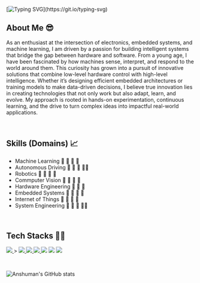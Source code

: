 [![Typing SVG](https://readme-typing-svg.herokuapp.com/?lines=Hello,+I+am+Anshuman+Phadke+!)](https://git.io/typing-svg)

## About Me 😎
As an enthusiast at the intersection of electronics, embedded systems, and machine learning, I am driven by a passion for building intelligent systems that bridge the gap between hardware and software. From a young age, I have been fascinated by how machines sense, interpret, and respond to the world around them. This curiosity has grown into a pursuit of innovative solutions that combine low-level hardware control with high-level intelligence. Whether it’s designing efficient embedded architectures or training models to make data-driven decisions, I believe true innovation lies in creating technologies that not only work but also adapt, learn, and evolve. My approach is rooted in hands-on experimentation, continuous learning, and the drive to turn complex ideas into impactful real-world applications. 

<br>

## Skills (Domains) 📈

* Machine Learning      🌟 🌟 🌟 🌟
* Autonomous Driving    🌟 🌟 🌟 🌟🌟
* Robotics              🌟 🌟 🌟 🌟
* Commputer Vision      🌟 🌟 🌟 🌟
* Hardware Engineering  🌟 🌟 🌟 
* Embedded Systems      🌟 🌟 🌟 🌟
* Internet of Things    🌟 🌟 🌟 🌟
* System Engineering    🌟 🌟 🌟 🌟🌟

<br>

## Tech Stacks 👨‍💻

<p align="left"> 
    <a href="https://www.python.org/" target="_blank"> <img src="https://img.icons8.com/color/48/000000/python--v1.png"/> </a>> 
    <a href="https://www.programiz.com/c-programming" target="_blank"> <img src="https://img.icons8.com/color/48/000000/c-programming.png"/> </a> 
    <a href="https://www.w3schools.com/CPP/default.asp" target="_blank"> <img src="https://img.icons8.com/color/48/000000/c-plus-plus-logo.png"/> </a>
    <a href="https://git-scm.com/" target="_blank"> <img src="https://img.icons8.com/color/48/000000/git.png"/> </a> 
    <a href="https://www.arduino.cc/" target="_blank"> <img src="https://img.icons8.com/color/50/000000/arduino.png"/></a> 
    <a href="https://powerbi.microsoft.com/en-us/" target="_blank"> <img src="https://img.icons8.com/color/48/000000/power-bi.png"/></a>
    <a href="https://www.tableau.com/" target="_blank"> <img src="https://img.icons8.com/color/48/000000/tableau-software.png"/> </a> 

 </p>
 
 <br>
 
 ![Anshuman's GitHub stats](https://github-readme-stats.vercel.app/api?username=anshu1905&show_icons=true&theme=tokyonight)
 
 <br>
